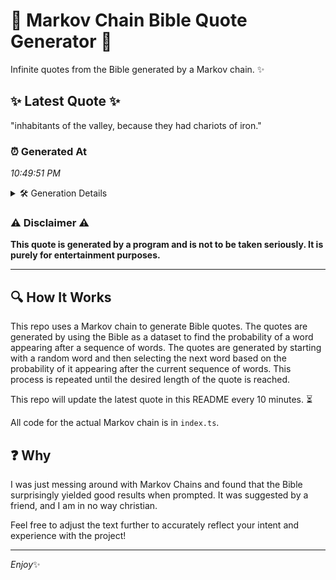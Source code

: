 # 📖 Markov Chain Bible Quote Generator 📖

Infinite quotes from the Bible generated by a Markov chain. ✨

## ✨ Latest Quote ✨
"inhabitants of the valley, because they had chariots of iron."

### ⏰ Generated At
*10:49:51 PM*

<details>
    <summary>🛠️ Generation Details</summary>
    <p>
        <strong>🌱 Seed:</strong> inhabitants<br>
        <strong>🔄 Iterations:</strong> 9<br>
        <strong>📜 Context History:</strong><br>[ inhabitants ]: of<br>[ inhabitants, of ]: the<br>[ inhabitants, of, the ]: valley,<br>[ inhabitants, of, the, valley, ]: because<br>[ inhabitants, of, the, valley,, because ]: they<br>[ inhabitants, of, the, valley,, because, they ]: had<br>[ of, the, valley,, because, they, had ]: chariots<br>[ the, valley,, because, they, had, chariots ]: of<br>[ valley,, because, they, had, chariots, of ]: iron.<br>
    </p>
</details>

### ⚠️ Disclaimer ⚠️
**This quote is generated by a program and is not to be taken seriously. It is purely for entertainment purposes.**

---

## 🔍 How It Works

This repo uses a Markov chain to generate Bible quotes. The quotes are generated by using the Bible as a dataset to find the probability of a word appearing after a sequence of words. The quotes are generated by starting with a random word and then selecting the next word based on the probability of it appearing after the current sequence of words. This process is repeated until the desired length of the quote is reached.

This repo will update the latest quote in this README every 10 minutes. ⏳

All code for the actual Markov chain is in `index.ts`.

## ❓ Why

I was just messing around with Markov Chains and found that the Bible surprisingly yielded good results when prompted. 
It was suggested by a friend, and I am in no way christian.

Feel free to adjust the text further to accurately reflect your intent and experience with the project!

---

*Enjoy*✨
